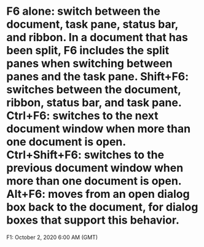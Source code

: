 # F6 alone: switch between the document, task pane, status bar, and ribbon. In a document that has been split, F6 includes the split panes when switching between panes and the task pane.   Shift+F6: switches between the document, ribbon, status bar, and task pane.   Ctrl+F6: switches to the next document window when more than one document is open.   Ctrl+Shift+F6: switches to the previous document window when more than one document is open.   Alt+F6: moves from an open dialog box back to the document, for dialog boxes that support this behavior.

F1: October 2, 2020 6:00 AM (GMT)